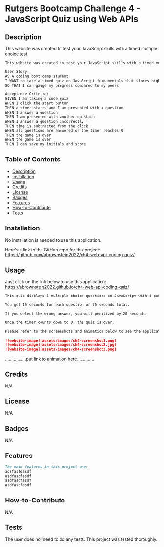 # Rutgers Bootcamp Challenge 4 - JavaScript Quiz using Web APIs

## Description
This website was created to test your JavaScript skills with a timed multiple choice test.

```md
This website was created to test your JavaScript skills with a timed multiple choice test.

User Story:
AS A coding boot camp student
I WANT to take a timed quiz on JavaScript fundamentals that stores high scores
SO THAT I can gauge my progress compared to my peers

Acceptance Criteria:
GIVEN I am taking a code quiz
WHEN I click the start button
THEN a timer starts and I am presented with a question
WHEN I answer a question
THEN I am presented with another question
WHEN I answer a question incorrectly
THEN time is subtracted from the clock
WHEN all questions are answered or the timer reaches 0
THEN the game is over
WHEN the game is over
THEN I can save my initials and score
```

## Table of Contents

- [Description](#description)
- [Installation](#installation)
- [Usage](#usage)
- [Credits](#credits)
- [License](#license)
- [Badges](#badges)
- [Features](#features)
- [How-to-Contribute](#how-to-contribute)
- [Tests](tests)

## Installation

No installation is needed to use this application. 

Here's a link to the GitHub repo for this project:<br>
https://github.com/abrownstein2022/ch4-web-api-coding-quiz/

## Usage

Just click on the link below to use this application:<br>
https://abrownstein2022.github.io/ch4-web-api-coding-quiz/

```md
This quiz displays 5 multiple choice questions on JavaScript with 4 possible choices.

You get 15 seconds for each question or 75 seconds total.

If you select the wrong answer, you will penalized by 20 seconds.

Once the timer counts down to 0, the quiz is over.

Please refer to the screenshots and animation below to see the application being used.
    
![website-image](assets/images/ch4-screenshot1.png)
![website-image](assets/images/ch4-screenshot2.jpg)
![website-image](assets/images/ch4-screenshot3.png)    
```
.................put link to animation here..............


## Credits
N/A

## License

N/A

## Badges

N/A

## Features
```md
The main features in this project are:
adsfasfdasdf
asdfasdfasdf
asdfasdfasdf
asdfasdfasdf
```
## How-to-Contribute

N/A

## Tests

The user does not need to do any tests.  This project was tested thoroughly.